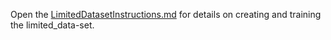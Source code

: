 Open the [LimitedDatasetInstructions.md](LimitedDatasetInstructions.md) for details on creating and training the limited_data-set.
